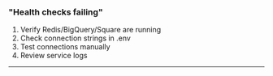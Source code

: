 ### "Health checks failing"

1. Verify Redis/BigQuery/Square are running
2. Check connection strings in .env
3. Test connections manually
4. Review service logs

---
